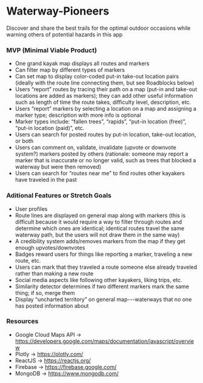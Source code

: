 # Waterway-Pioneers
Discover and share the best trails for the optimal outdoor occasions while warning others of potential hazards in this app

### MVP (Minimal Viable Product)
- One grand kayak map displays  all routes and markers
- Can filter map by different types of markers
- Can set map to display color-coded put-in take-out location pairs (ideally with the route line connecting them, but see Roadblocks below)
- Users “report” routes by tracing their path on a map (put-in and take-out locations are added as markers); they can add other useful information such as length of time the route takes, difficulty level, description, etc.
- Users “report” markers by selecting a location on a map and assigning a marker type; description with more info is optional
- Marker types include: “fallen trees”, “rapids”, “put-in location (free)”, “put-in location (paid)”, etc.
- Users can search for posted routes by put-in location, take-out location, or both
- Users can comment on, validate, invalidate (upvote or downvote system?) markers posted by others (rationale: someone may report a marker that is inaccurate or no longer valid, such as trees that blocked a waterway but were then removed)
- Users can search for “routes near me” to find routes other kayakers have traveled in the past


### Aditional Features or Stretch Goals
- User profiles
- Route lines are displayed on general map along with markers (this is difficult because it would require a way to filter through routes and determine which ones are identical; identical routes travel the same waterway path, but the users will not draw them in the same way)
- A credibility system adds/removes markers from the map if they get enough upvotes/downvotes
- Badges reward users for things like reporting a marker, traveling a new route, etc.
- Users can mark that they traveled a route someone else already traveled rather than making a new route
- Social media aspects like following other kayakers, liking trips, etc.
- Similarity detector determines if two different markers mark the same thing; if so, merge them
- Display “uncharted territory” on general map---waterways that no one has posted information about

### Resources
- Google Cloud Maps API -> https://developers.google.com/maps/documentation/javascript/overview
- Plotly -> https://plotly.com/
- ReactJS -> https://reactjs.org/
- Firebase -> https://firebase.google.com/
- MongoDB -> https://www.mongodb.com/

